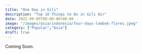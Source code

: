 ```yaml
---
title: "One Day in Gili"
description: "Top 10 Things to Do in Gili Air"
date: 2022-09-05T00:00:00+00:00
image: "/images/asia/indonesia/four-days-lombok-flores.jpeg"
category: ["Popular","Asia"]
draft: true
---
```

Coming Soon.
